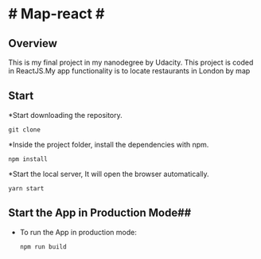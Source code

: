 

# # Map-react # #

## Overview ##
This is my final project in my nanodegree by Udacity. This project is coded in ReactJS.My app functionality is to locate restaurants in London by map

## Start ##

*Start downloading the repository.

`git clone `

*Inside the project folder, install the dependencies with npm.

`npm install`

*Start the local server, It will open the browser automatically.

`yarn start`


## Start the App in Production Mode##

* To run the App in production mode:

	`npm run build`
